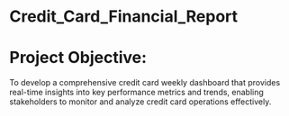 # Credit_Card_Financial_Report
# Project Objective: 
To develop a comprehensive credit card weekly dashboard that provides real-time insights into key performance metrics and trends, enabling stakeholders to monitor and analyze credit card operations effectively.
